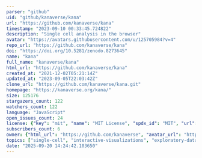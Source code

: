 ```yaml
---
parser: "github"
uid: "github/kanaverse/kana"
url: "https://github.com/kanaverse/kana"
timestamp: "2023-09-10 00:33:45.724822"
description: "Single cell analysis in the browser"
avatar: "https://avatars.githubusercontent.com/u/125705984?v=4"
repo_url: "https://github.com/kanaverse/kana"
doi: "https://doi.org/10.5281/zenodo.8273645"
name: "kana"
full_name: "kanaverse/kana"
html_url: "https://github.com/kanaverse/kana"
created_at: "2021-12-02T05:21:14Z"
updated_at: "2023-09-05T22:03:42Z"
clone_url: "https://github.com/kanaverse/kana.git"
homepage: "https://kanaverse.org/kana/"
size: 125176
stargazers_count: 122
watchers_count: 122
language: "JavaScript"
open_issues_count: 24
license: {"key": "mit", "name": "MIT License", "spdx_id": "MIT", "url": "https://api.github.com/licenses/mit", "node_id": "MDc6TGljZW5zZTEz"}
subscribers_count: 6
owner: {"html_url": "https://github.com/kanaverse", "avatar_url": "https://avatars.githubusercontent.com/u/125705984?v=4", "login": "kanaverse", "type": "Organization"}
topics: ["single-cell", "interactive-visualizations", "exploratory-data-analysis", "webassembly", "rna-seq", "cite-seq", "bioinformatics", "interactive-analysis"]
date: "2025-09-20 14:24:42.103650"
---
```

